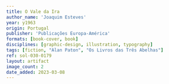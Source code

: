 ```yaml
---
title: O Vale da Ira
author_name: 'Joaquim Esteves'
year: y1963
origin: Portugal
publisher: 'Publicações Europa-América'
formats: [book-cover, book]
disciplines: [graphic-design, illustration, typography]
tags: [fiction, "Alan Paton", "Os Livros das Três Abelhas"]
ref: sol-030-0179
layout: artifact
image_count: 2
date_added: 2023-03-08
---
```


